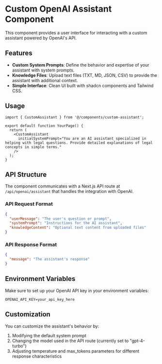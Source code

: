# Custom OpenAI Assistant Component

This component provides a user interface for interacting with a custom assistant powered by OpenAI's API.

## Features

- **Custom System Prompts**: Define the behavior and expertise of your assistant with system prompts.
- **Knowledge Files**: Upload text files (TXT, MD, JSON, CSV) to provide the assistant with additional context.
- **Simple Interface**: Clean UI built with shadcn components and Tailwind CSS.

## Usage

```tsx
import { CustomAssistant } from '@/components/custom-assistant';

export default function YourPage() {
  return (
    <CustomAssistant 
      initialSystemPrompt="You are an AI assistant specialized in helping with legal questions. Provide detailed explanations of legal concepts in simple terms."
    />
  );
}
```

## API Structure

The component communicates with a Next.js API route at `/api/openai/assistant` that handles the integration with OpenAI.

### API Request Format

```json
{
  "userMessage": "The user's question or prompt",
  "systemPrompt": "Instructions for the AI assistant",
  "knowledgeContent": "Optional text content from uploaded files"
}
```

### API Response Format

```json
{
  "message": "The assistant's response"
}
```

## Environment Variables

Make sure to set up your OpenAI API key in your environment variables:

```
OPENAI_API_KEY=your_api_key_here
```

## Customization

You can customize the assistant's behavior by:

1. Modifying the default system prompt
2. Changing the model used in the API route (currently set to "gpt-4-turbo")
3. Adjusting temperature and max_tokens parameters for different response characteristics 